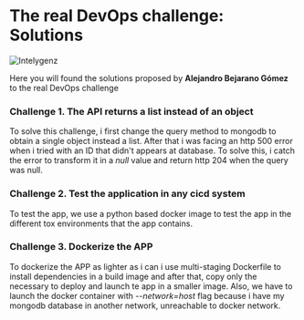 # The real DevOps challenge: Solutions

![Intelygenz](./assets/intelygenz.logo.jpeg)

Here you will found the solutions proposed by **Alejandro Bejarano Gómez** to the real DevOps challenge

### Challenge 1. The API returns a list instead of an object
To solve this challenge, i first change the query method to mongodb to obtain a single object instead a list. After that i was facing an http 500 error when i tried with an ID that didn't appears at database. To solve this, i catch the error to transform it in a *null* value and return http 204 when the query was null.

### Challenge 2. Test the application in any cicd system
To test the app, we use a python based docker image to test the app in the different tox environments that the app contains.

### Challenge 3. Dockerize the APP

To dockerize the APP as lighter as i can i use multi-staging Dockerfile to install dependencies in a build image and after that, copy only the necessary to deploy and launch te app in a smaller image.
Also, we have to launch the docker container with *--network=host* flag because i have my mongodb database in another network, unreachable to docker network.
